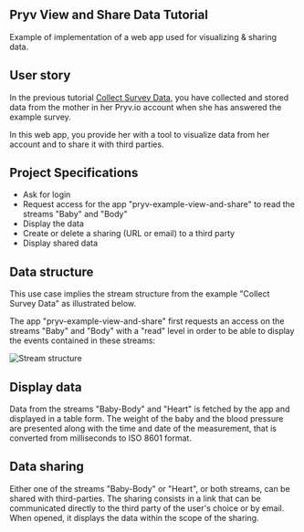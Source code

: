 ## Pryv View and Share Data Tutorial 

Example of implementation of a web app used for visualizing & sharing data.

## User story

In the previous tutorial [Collect Survey Data](https://github.com/pryv/app-web-examples/tree/master/view-and-share), you have collected and stored data from the mother in her Pryv.io account when she has answered the example survey.

In this web app, you provide her with a tool to visualize data from her account and to share it with third parties.

## Project Specifications

- Ask for login
- Request access for the app "pryv-example-view-and-share" to read the streams "Baby" and "Body"
- Display the data
- Create or delete a sharing (URL or email) to a third party
- Display shared data 

## Data structure

This use case implies the stream structure from the example "Collect Survey Data" as illustrated below.

The app "pryv-example-view-and-share" first requests an access on the streams "Baby" and "Body" with a "read" level in order to be able to display the events contained in these streams:

![Stream structure](README-illustration.svg) 

## Display data

Data from the streams "Baby-Body" and "Heart" is fetched by the app and displayed in a table form.
The weight of the baby and the blood pressure are presented along with the time and date of the measurement, that is converted from milliseconds to ISO 8601 format.

## Data sharing

Either one of the streams "Baby-Body" or "Heart", or both streams, can be shared with third-parties. The sharing consists in a link that can be communicated directly to the third party of the user's choice or by email.
When opened, it displays the data within the scope of the sharing.